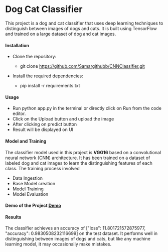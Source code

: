 # Dog Cat Classifier
This project is a dog and cat classifier that uses deep learning techniques to distinguish between images of dogs and cats. It is built using TensorFlow and trained on a large dataset of dog and cat images.

#### Installation
- Clone the repository:
  - git clone https://github.com/Samargithubb/CNNClassifier.git
  
- Install the required dependencies:

  - pip install -r requirements.txt
  
#### Usage
- Run python app.py in the terminal or directly click on Run from the code editor.
- Click on the Upload button and upload the image
- After clicking on predict button 
- Result will be displayed on UI

  
#### Model and Training
The classifier model used in this project is **VGG16** based on a convolutional neural network (CNN) architecture. It has been trained on a dataset of labeled dog and cat images to learn the distinguishing features of each class. The training process involved
- Data Ingestion
- Base Model creation
- Model Training
- Model Evaluation

#### Demo of the Project [Demo](https://drive.google.com/file/d/1qkr_5Wf8mdEYciopYshbIjGWP2l75zxg/view?usp=sharing)

#### Results
The classifier achieves an accuracy of ["loss": 11.801721572875977, 
"accuracy": 0.9830508232116699] on the test dataset. It performs well in distinguishing between images of dogs and cats, but like any machine learning model, it may occasionally make mistakes.
